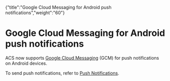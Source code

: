 {"title":"Google Cloud Messaging for Android push notifications","weight":"60"} 

# Google Cloud Messaging for Android push notifications

ACS now supports [Google Cloud Messaging](/docs/appc/Titanium_SDK/Titanium_SDK_How-tos/Notification_Services/Push_Notifications/) (GCM) for push notifications on Android devices.

To send push notifications, refer to [Push Notifications](/docs/appc/Titanium_SDK/Titanium_SDK_How-tos/Notification_Services/Push_Notifications/).